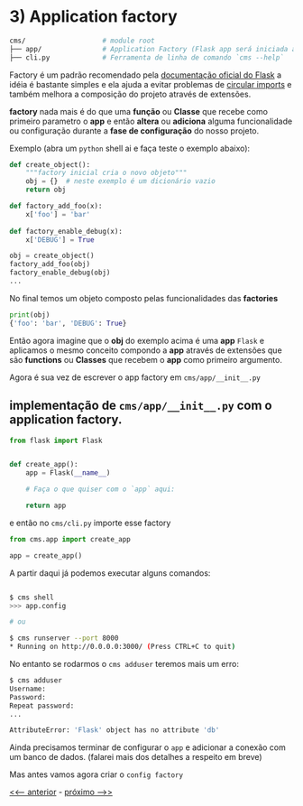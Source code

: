 # 3) Application factory

```bash             # Testes com py.test
cms/                   # module root
├── app/               # Application Factory (Flask app será iniciada aqui)
├── cli.py             # Ferramenta de linha de comando `cms --help`
```

Factory é um padrão recomendado pela [documentação oficial do Flask](http://flask.pocoo.org/docs/0.12/patterns/appfactories/#basic-factories) a idéia é bastante simples e ela ajuda a evitar problemas de [circular imports](http://pythonclub.com.br/what-the-flask-pt-2-flask-patterns-boas-praticas-na-estrutura-de-aplicacoes-flask.html#circular_imports) e também melhora a composição do projeto através de extensões.

**factory** nada mais é do que uma **função** ou **Classe** que recebe como primeiro parametro o **app** e então **altera** ou **adiciona** alguma funcionalidade ou configuração durante a **fase de configuração** do nosso projeto.

Exemplo (abra um `python` shell ai e faça teste o exemplo abaixo):

```python
def create_object():
    """factory inicial cria o novo objeto"""
    obj = {}  # neste exemplo é um dicionário vazio
    return obj

def factory_add_foo(x):
    x['foo'] = 'bar'
    
def factory_enable_debug(x):
    x['DEBUG'] = True

obj = create_object()
factory_add_foo(obj)
factory_enable_debug(obj)
...
```

No final temos um objeto composto pelas funcionalidades das **factories**

```python
print(obj)
{'foo': 'bar', 'DEBUG': True}
```

Então agora imagine que o **obj** do exemplo acima é uma **app** `Flask` e aplicamos o mesmo conceito compondo a **app** através de extensões que são **functions** ou **Classes** que recebem o **app** como primeiro argumento. 

Agora é sua vez de escrever o app factory em `cms/app/__init__.py`

## implementação de `cms/app/__init__.py` com o application factory.


```py
from flask import Flask


def create_app():
    app = Flask(__name__)

    # Faça o que quiser com o `app` aqui:

    return app

```

e então no `cms/cli.py` importe esse factory

```py
from cms.app import create_app

app = create_app()
```

A partir daqui já podemos executar alguns comandos:

```bash

$ cms shell
>>> app.config

# ou

$ cms runserver --port 8000
* Running on http://0.0.0.0:3000/ (Press CTRL+C to quit)
```

No entanto se rodarmos o `cms adduser` teremos mais um erro:

```bash
$ cms adduser
Username: 
Password:
Repeat password:
...

AttributeError: 'Flask' object has no attribute 'db'

```

Ainda precisamos terminar de configurar o `app` e adicionar a conexão com um banco de
dados. (falarei mais dos detalhes a respeito em breve)

Mas antes vamos agora criar o `config factory`


[<<-- anterior](../../../tree/cms_2_cli/cms)  -  [próximo -->>](../../../tree/cms_3_config_factory/cms)

